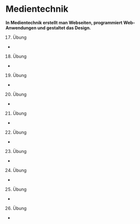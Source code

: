 # Medientechnik
**In Medientechnik erstellt man Webseiten, programmiert Web-Anwendungen und gestaltet das Design.**

17. Übung
- 
18. Übung
-
19. Übung
-
20. Übung
-
21. Übung
-
22. Übung
-
23. Übung
-
24. Übung
-
25. Übung
-
26. Übung
-
